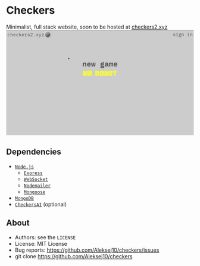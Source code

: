 # Checkers

Minimalist, full stack website, soon to be hosted at [checkers2.xyz](checkers2.xyz)  
![demo](https://github.com/Aleksej10/checkers/blob/master/demo.gif)

## Dependencies

- [`Node.js`](nodejs.org)
    - [`Express`](expressjs.com)
    - [`WebSocket`](npmjs.com/package/ws)
    - [`Nodemailer`](nodemailer.com)
    - [`Mongoose`](mongoosejs.com)
- [`MongoDB`](mongodb.com)
- [`CheckersAI`](github.com/Aleksej10/checkersAI) (optional)

## About 

* Authors:     see the `LICENSE`
* License:     MIT License
* Bug reports: https://github.com/Aleksej10/checkers/issues
* git clone    https://github.com/Aleksej10/checkers
